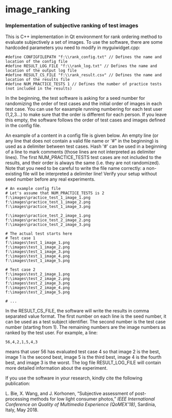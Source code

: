 # image_ranking
### Implementation of subjective ranking of test images

This is C++ implementation in Qt environment for rank ordering method to evaluate subjectively a set of images. To use the software, there are some hardcoded parameters you need to modify in myguiwidget.cpp:

    #define CONFIGFILEPATH "f:\\rank_config.txt" // Defines the name and location of the config file
    #define RESULT_LOG_FILE "f:\\rank_log.txt" // Defines the name and location of the output log file
    #define RESULT_CS_FILE "f:\\rank_result.csv" // Defines the name and location of the results file
    #define NUM_PRACTICE_TESTS 1 // Defines the number of practice tests (not included in the results)
  
In the beginning, the test software is asking for a seed number for randomizing the order of test cases and the initial order of images in each test case. You can use for eaxample running numbering for each test user (1,2,3...) to make sure that the order is different for each person. If you leave this empty, the software follows the order of test cases and images defined in the config file.

An example of a content in a config file is given below. An empty line (or any line that does not contain a valid file name or '#" in the beginning) is used as a delimiter between test cases. Hash '#' can be used in a beginning of a line to mark comments (those lines are not interpreted as delimiter lines). The first NUM_PRACTICE_TESTS test cases are not included to the results, and their order is always the same (i.e. they are not randomized). Note that you need to be careful to write the file name correctly: a non-existing file will be interpreted a delimiter line! Verify your setup without seed number before any real experiments.

    # An example config file
    # Let's assume that NUM_PRACTICE_TESTS is 2
    f:\images\practice_test_1_image_1.png
    f:\images\practice_test_1_image_2.png
    f:\images\practice_test_1_image_3.png
 
    f:\images\practice_test_2_image_1.png
    f:\images\practice_test_2_image_2.png
    f:\images\practice_test_2_image_3.png
    
    # The actual test starts here
    # Test case 1
    f:\images\test_1_image_1.png
    f:\images\test_1_image_2.png
    f:\images\test_1_image_3.png
    f:\images\test_1_image_4.png
    f:\images\test_1_image_5.png
 
    # Test case 2
    f:\images\test_2_image_1.png
    f:\images\test_2_image_2.png
    f:\images\test_2_image_3.png
    f:\images\test_2_image_4.png
    f:\images\test_2_image_5.png
    
    # ...
    
In the RESULT_CS_FILE, the software will write the results in comma separated value format. The first number on each line is the seed number, it can be used as a test subject identifier. The second number is the test case number (starting from 1). The remaining numbers are the image numbers as ranked by the test user. For example, a line:

    56,4,2,1,5,4,3
    
means that user 56 has evaluated test case 4 so that image 2 is the best, image 1 is the second best, image 5 is the third best, image 4 is the fourth best, and image 3 is the worst. The log file RESULT_LOG_FILE will contain more detailed information about the experiment.
    
If you use the software in your research, kindly cite the following publication:

L. Bie, X. Wang, and J. Korhonen, “Subjective assessment of post-processing methods for low light consumer photos,” 
*IEEE International Conference on Quality of Multimedia Experience (QoMEX’18)*, Sardinia, Italy, 
May 2018.
